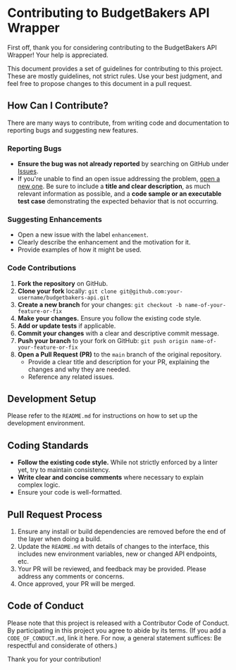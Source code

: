 # Contributing to BudgetBakers API Wrapper

First off, thank you for considering contributing to the BudgetBakers API Wrapper! Your help is appreciated.

This document provides a set of guidelines for contributing to this project. These are mostly guidelines, not strict rules. Use your best judgment, and feel free to propose changes to this document in a pull request.

## How Can I Contribute?

There are many ways to contribute, from writing code and documentation to reporting bugs and suggesting new features.

### Reporting Bugs

*   **Ensure the bug was not already reported** by searching on GitHub under [Issues](https://github.com/your-username/budgetbakers-api/issues).
*   If you're unable to find an open issue addressing the problem, [open a new one](https://github.com/your-username/budgetbakers-api/issues/new). Be sure to include a **title and clear description**, as much relevant information as possible, and a **code sample or an executable test case** demonstrating the expected behavior that is not occurring.

### Suggesting Enhancements

*   Open a new issue with the label `enhancement`.
*   Clearly describe the enhancement and the motivation for it.
*   Provide examples of how it might be used.

### Code Contributions

1.  **Fork the repository** on GitHub.
2.  **Clone your fork** locally: `git clone git@github.com:your-username/budgetbakers-api.git`
3.  **Create a new branch** for your changes: `git checkout -b name-of-your-feature-or-fix`
4.  **Make your changes.** Ensure you follow the existing code style.
5.  **Add or update tests** if applicable.
6.  **Commit your changes** with a clear and descriptive commit message.
7.  **Push your branch** to your fork on GitHub: `git push origin name-of-your-feature-or-fix`
8.  **Open a Pull Request (PR)** to the `main` branch of the original repository.
    *   Provide a clear title and description for your PR, explaining the changes and why they are needed.
    *   Reference any related issues.

## Development Setup

Please refer to the `README.md` for instructions on how to set up the development environment.

## Coding Standards

*   **Follow the existing code style.** While not strictly enforced by a linter yet, try to maintain consistency.
*   **Write clear and concise comments** where necessary to explain complex logic.
*   Ensure your code is well-formatted.

## Pull Request Process

1.  Ensure any install or build dependencies are removed before the end of the layer when doing a build.
2.  Update the `README.md` with details of changes to the interface, this includes new environment variables, new or changed API endpoints, etc.
3.  Your PR will be reviewed, and feedback may be provided. Please address any comments or concerns.
4.  Once approved, your PR will be merged.

## Code of Conduct

Please note that this project is released with a Contributor Code of Conduct. By participating in this project you agree to abide by its terms. (If you add a `CODE_OF_CONDUCT.md`, link it here. For now, a general statement suffices: Be respectful and considerate of others.)

Thank you for your contribution!